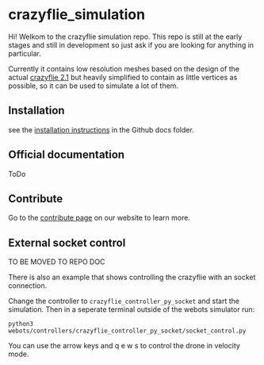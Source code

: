 # crazyflie_simulation

Hi! Welkom to the crazyflie simulation repo. This repo is still at the early stages and still in development so just ask if you are looking for anything in particular.

Currently it contains low resolution meshes based on the design of the actual [crazyflie 2.1](https://www.bitcraze.io/products/crazyflie-2-1/) but heavily simplified to contain as little vertices as possible, so it can be used to simulate a lot of them.


## Installation

see the  [installation instructions](/docs/index.md) in the Github docs folder.

## Official documentation

ToDo

## Contribute

Go to the [contribute page](https://www.bitcraze.io/development/contribute/) on our website to learn more.



## External socket control
TO BE MOVED TO REPO DOC

There is also an example that shows controlling the crazyflie with an socket connection.

Change the controller to `crazyflie_controller_py_socket` and start the simulation. Then in a seperate terminal outside of the webots simulator run:

    python3 webots/controllers/crazyflie_controller_py_socket/socket_control.py

You can use the arrow keys and q e w s to control the drone in velocity mode.

